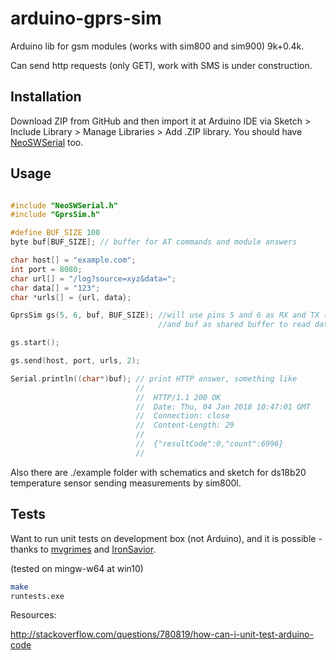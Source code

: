 # arduino-gprs-sim
Arduino lib for gsm modules (works with sim800 and sim900) 9k+0.4k.

Can send http requests (only GET), work with SMS is under construction.

## Installation

Download ZIP from GitHub and then import it at Arduino IDE via Sketch > Include Library > Manage Libraries > Add .ZIP library.
You should have [NeoSWSerial](https://github.com/SlashDevin/NeoSWSerial) too.

## Usage

```cpp

#include "NeoSWSerial.h"
#include "GprsSim.h"

#define BUF_SIZE 100
byte buf[BUF_SIZE]; // buffer for AT commands and module answers

char host[] = "example.com";
int port = 8080;
char url[] = "/log?source=xyz&data=";
char data[] = "123";
char *urls[] = {url, data};

GprsSim gs(5, 6, buf, BUF_SIZE); //will use pins 5 and 6 as RX and TX (with NeoSWSerial)
                                 //and buf as shared buffer to read data from gprs module 

gs.start();

gs.send(host, port, urls, 2);

Serial.println((char*)buf); // print HTTP answer, something like
                            //  
                            //  HTTP/1.1 200 OK
                            //  Date: Thu, 04 Jan 2018 10:47:01 GMT
                            //  Connection: close
                            //  Content-Length: 29
                            //  
                            //  {"resultCode":0,"count":6996}
                            //  

```
Also there are ./example folder with schematics and sketch for ds18b20 temperature sensor sending measurements by sim800l. 

## Tests

Want to run unit tests on development box (not Arduino), and it is possible - thanks to [mvgrimes](https://github.com/mvgrimes/smartthings-super-sprinker) and [IronSavior](https://github.com/IronSavior/dsm2_tx).

(tested on mingw-w64 at win10)

```sh
make
runtests.exe
```
Resources:

http://stackoverflow.com/questions/780819/how-can-i-unit-test-arduino-code

